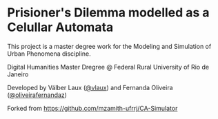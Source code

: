 
# Prisioner's Dilemma modelled as a Celullar Automata

This project is a master degree work for the Modeling and Simulation of Urban Phenomena discipline.

Digital Humanities Master Dregree @ Federal Rural University of Rio de Janeiro

Developed by Válber Laux ([@vlaux](https://github.com/vlaux)) and Fernanda Oliveira ([@oliveirafernandaz](https://github.com/oliveirafernandaz))

Forked from https://github.com/mzamith-ufrrj/CA-Simulator

